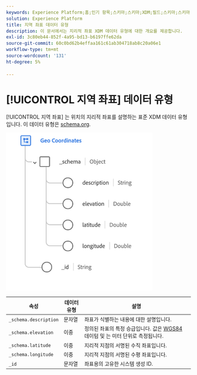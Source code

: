 ```yaml
---
keywords: Experience Platform;홈;인기 항목;스키마;스키마;XDM;필드;스키마;스키마;지역;좌표;데이터 유형;데이터 유형;
solution: Experience Platform
title: 지역 좌표 데이터 유형
description: 이 문서에서는 지리적 좌표 XDM 데이터 유형에 대한 개요를 제공합니다.
exl-id: 3c80eb44-852f-4a95-bd13-b6197ffe62da
source-git-commit: 60c0bd62b4effaa161c61ab304718ab8c20a06e1
workflow-type: tm+mt
source-wordcount: '131'
ht-degree: 5%

---
```


# [!UICONTROL 지역 좌표] 데이터 유형

[!UICONTROL 지역 좌표] 는 위치의 지리적 좌표를 설명하는 표준 XDM 데이터 유형입니다. 이 데이터 유형은 [schema.org](https://schema.org/GeoCoordinates).

<img src="../images/data-types/geo-coordinates.png" width="400" /><br />

| 속성 | 데이터 유형 | 설명 |
| --- | --- | --- |
| `_schema.description` | 문자열 | 좌표가 식별하는 내용에 대한 설명입니다. |
| `_schema.elevation` | 이중 | 정의된 좌표의 특정 승급입니다. 값은 [WGS84](https://gisgeography.com/wgs84-world-geodetic-system/) 데이텀 및 는 미터 단위로 측정됩니다. |
| `_schema.latitude` | 이중 | 지리적 지점의 서명된 수직 좌표입니다. |
| `_schema.longitude` | 이중 | 지리적 지점의 서명된 수평 좌표입니다. |
| `_id` | 문자열 | 좌표용의 고유한 시스템 생성 ID. |
